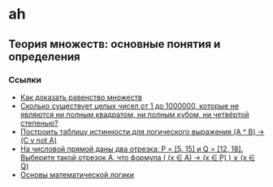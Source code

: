 # ah
## Теория множеств: основные понятия и определения
### Ссылки
* [Как доказать равенство множеств](http://wikimatik.ru/article/11)
* [Сколько существует целых чисел от 1 до 1000000, которые не являются ни полным квадратом, ни полным кубом, ни четвёртой степенью?](http://www.problems.ru/view_problem_details_new.php?id=60440)
* [Построить таблицу истинности для логического выражения (A ^ B) -&gt; (C v not A)](https://amlesson.ru/postroit-tablitsu-istinnosti-dlya-logicheskogo-vyrazheniya-a-b-c-v-not-a/)
* [На числовой прямой даны два отрезка: P = [5, 15] и Q = [12, 18]. Выберите такой отрезок A, что формула ( (x ∈ А) → (x ∈ P) ) ∨ (x ∈ Q)](https://inf-ege.sdamgia.ru/test?likes=4803)
* [Основы математической логики](http://www.mathprofi.ru/osnovy_matematicheskoj_logiki.html)

